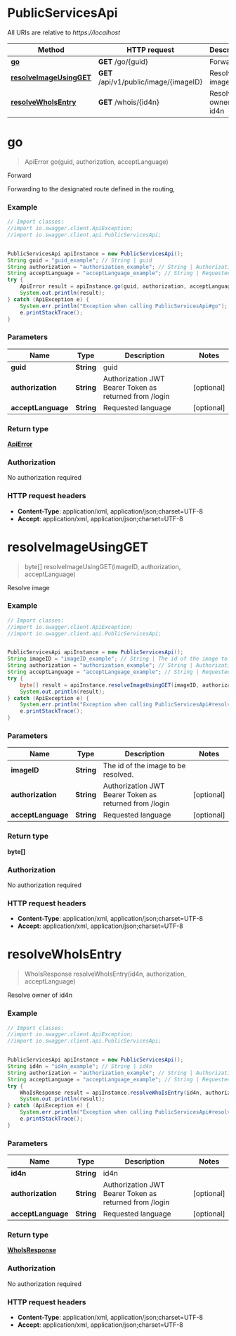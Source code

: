 # PublicServicesApi

All URIs are relative to *https://localhost*

Method | HTTP request | Description
------------- | ------------- | -------------
[**go**](PublicServicesApi.md#go) | **GET** /go/{guid} | Forward
[**resolveImageUsingGET**](PublicServicesApi.md#resolveImageUsingGET) | **GET** /api/v1/public/image/{imageID} | Resolve image
[**resolveWhoIsEntry**](PublicServicesApi.md#resolveWhoIsEntry) | **GET** /whois/{id4n} | Resolve owner of id4n


<a name="go"></a>
# **go**
> ApiError go(guid, authorization, acceptLanguage)

Forward

Forwarding to the designated route defined in the routing,

### Example
```java
// Import classes:
//import io.swagger.client.ApiException;
//import io.swagger.client.api.PublicServicesApi;


PublicServicesApi apiInstance = new PublicServicesApi();
String guid = "guid_example"; // String | guid
String authorization = "authorization_example"; // String | Authorization JWT Bearer Token as returned from /login
String acceptLanguage = "acceptLanguage_example"; // String | Requested language
try {
    ApiError result = apiInstance.go(guid, authorization, acceptLanguage);
    System.out.println(result);
} catch (ApiException e) {
    System.err.println("Exception when calling PublicServicesApi#go");
    e.printStackTrace();
}
```

### Parameters

Name | Type | Description  | Notes
------------- | ------------- | ------------- | -------------
 **guid** | **String**| guid |
 **authorization** | **String**| Authorization JWT Bearer Token as returned from /login | [optional]
 **acceptLanguage** | **String**| Requested language | [optional]

### Return type

[**ApiError**](ApiError.md)

### Authorization

No authorization required

### HTTP request headers

 - **Content-Type**: application/xml, application/json;charset=UTF-8
 - **Accept**: application/xml, application/json;charset=UTF-8

<a name="resolveImageUsingGET"></a>
# **resolveImageUsingGET**
> byte[] resolveImageUsingGET(imageID, authorization, acceptLanguage)

Resolve image

### Example
```java
// Import classes:
//import io.swagger.client.ApiException;
//import io.swagger.client.api.PublicServicesApi;


PublicServicesApi apiInstance = new PublicServicesApi();
String imageID = "imageID_example"; // String | The id of the image to be resolved.
String authorization = "authorization_example"; // String | Authorization JWT Bearer Token as returned from /login
String acceptLanguage = "acceptLanguage_example"; // String | Requested language
try {
    byte[] result = apiInstance.resolveImageUsingGET(imageID, authorization, acceptLanguage);
    System.out.println(result);
} catch (ApiException e) {
    System.err.println("Exception when calling PublicServicesApi#resolveImageUsingGET");
    e.printStackTrace();
}
```

### Parameters

Name | Type | Description  | Notes
------------- | ------------- | ------------- | -------------
 **imageID** | **String**| The id of the image to be resolved. |
 **authorization** | **String**| Authorization JWT Bearer Token as returned from /login | [optional]
 **acceptLanguage** | **String**| Requested language | [optional]

### Return type

**byte[]**

### Authorization

No authorization required

### HTTP request headers

 - **Content-Type**: application/xml, application/json;charset=UTF-8
 - **Accept**: application/xml, application/json;charset=UTF-8

<a name="resolveWhoIsEntry"></a>
# **resolveWhoIsEntry**
> WhoIsResponse resolveWhoIsEntry(id4n, authorization, acceptLanguage)

Resolve owner of id4n

### Example
```java
// Import classes:
//import io.swagger.client.ApiException;
//import io.swagger.client.api.PublicServicesApi;


PublicServicesApi apiInstance = new PublicServicesApi();
String id4n = "id4n_example"; // String | id4n
String authorization = "authorization_example"; // String | Authorization JWT Bearer Token as returned from /login
String acceptLanguage = "acceptLanguage_example"; // String | Requested language
try {
    WhoIsResponse result = apiInstance.resolveWhoIsEntry(id4n, authorization, acceptLanguage);
    System.out.println(result);
} catch (ApiException e) {
    System.err.println("Exception when calling PublicServicesApi#resolveWhoIsEntry");
    e.printStackTrace();
}
```

### Parameters

Name | Type | Description  | Notes
------------- | ------------- | ------------- | -------------
 **id4n** | **String**| id4n |
 **authorization** | **String**| Authorization JWT Bearer Token as returned from /login | [optional]
 **acceptLanguage** | **String**| Requested language | [optional]

### Return type

[**WhoIsResponse**](WhoIsResponse.md)

### Authorization

No authorization required

### HTTP request headers

 - **Content-Type**: application/xml, application/json;charset=UTF-8
 - **Accept**: application/xml, application/json;charset=UTF-8

